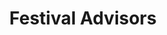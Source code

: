 ---
title: Festival Advisors
hide_in_menu: true
published: true
advisors:
    - 
        name: Mária Rišková - director of Slovak Design Center
    - 
        name: Carmen Salas - creative director, curator & producer, founder of Alpha-ville
---